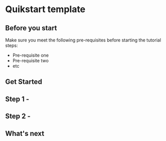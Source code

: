 # Quikstart template

## Before you start

Make sure you meet the following pre-requisites before starting the tutorial steps:

* Pre-requisite one
* Pre-requisite two
* etc

## Get Started

## Step 1 - <One-sentence description of the step.>

<!-- Fill in more details, as needed. -->

## Step 2 - <One-sentence description of the step.>

<!-- Fill in more details, as needed. -->

<!-- Add additional steps, as needed. -->

## What's next

<!-- If you've just gotten a new user over the threshold so successfully using your API, what should they do next? -->

